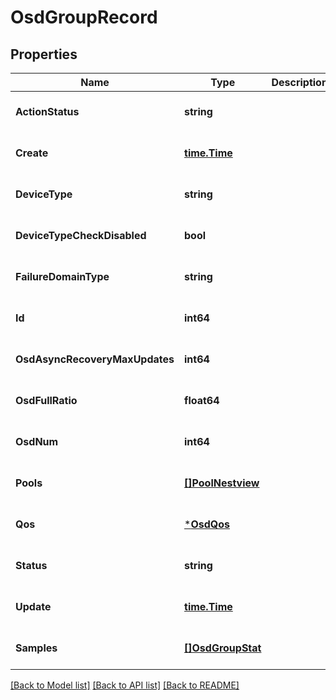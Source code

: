# OsdGroupRecord

## Properties
Name | Type | Description | Notes
------------ | ------------- | ------------- | -------------
**ActionStatus** | **string** |  | [optional] [default to null]
**Create** | [**time.Time**](time.Time.md) |  | [optional] [default to null]
**DeviceType** | **string** |  | [optional] [default to null]
**DeviceTypeCheckDisabled** | **bool** |  | [optional] [default to null]
**FailureDomainType** | **string** |  | [optional] [default to null]
**Id** | **int64** |  | [optional] [default to null]
**OsdAsyncRecoveryMaxUpdates** | **int64** |  | [optional] [default to null]
**OsdFullRatio** | **float64** |  | [optional] [default to null]
**OsdNum** | **int64** |  | [optional] [default to null]
**Pools** | [**[]PoolNestview**](Pool_Nestview.md) |  | [optional] [default to null]
**Qos** | [***OsdQos**](OsdQos.md) |  | [optional] [default to null]
**Status** | **string** |  | [optional] [default to null]
**Update** | [**time.Time**](time.Time.md) |  | [optional] [default to null]
**Samples** | [**[]OsdGroupStat**](OsdGroupStat.md) |  | [optional] [default to null]

[[Back to Model list]](../README.md#documentation-for-models) [[Back to API list]](../README.md#documentation-for-api-endpoints) [[Back to README]](../README.md)


